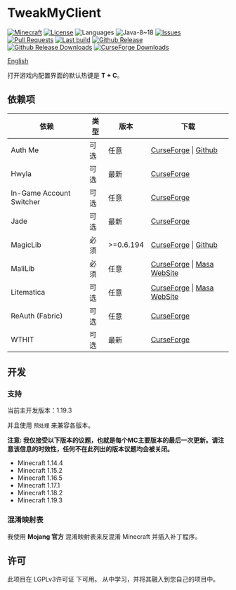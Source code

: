 # TweakMyClient

[![Minecraft](http://cf.way2muchnoise.eu/versions/Minecraft_478757_all.svg?badge_style=flat)](https://www.curseforge.com/minecraft/mc-mods/tweakmyclient/files)
[![License](https://img.shields.io/github/license/Hendrix-Shen/Tweak-My-Client?label=License&style=flat-square)](https://github.com/Hendrix-Shen/Tweak-My-Client/blob/master/LICENSE)
![Languages](https://img.shields.io/github/languages/top/Hendrix-Shen/Tweak-My-Client?style=flat-square)
![Java-8~18](https://img.shields.io/badge/Java-8%20%7C%209%20%7C%2010%20%7C%2011%20%7C%2012%20%7C%2013%20%7C%2014%20%7C%2015%20%7C%2016%20%7C%2017%20%7C%2018-orange?style=flat-square)
[![Issues](https://img.shields.io/github/issues/Hendrix-Shen/Tweak-My-Client?label=Issuess&style=flat-square)](https://github.com/Hendrix-Shen/Tweak-My-Client/issues)
[![Pull Requests](https://img.shields.io/github/issues-pr/Hendrix-Shen/Tweak-My-Client?label=Pull%20Requests&style=flat-square)](https://github.com/Hendrix-Shen/Tweak-My-Client/pulls)
[![Last build](https://img.shields.io/github/actions/workflow/status/Hendrix-Shen/Tweak-My-Client/CI.yml?label=Last%20build&style=flat-square&branch=dev)](https://github.com/Hendrix-Shen/Tweak-My-Client/actions/workflows/CI.yml)
[![Github Release](https://img.shields.io/github/v/release/Hendrix-Shen/Tweak-My-Client?label=Github%20Release&style=flat-square)](https://github.com/Hendrix-Shen/Tweak-My-Client/releases)
[![Github Release Downloads](https://img.shields.io/github/downloads/Hendrix-Shen/Tweak-My-Client/total?label=Github%20Release%20Downloads&style=flat-square)](https://github.com/Hendrix-Shen/Tweak-My-Client/releases)
[![CurseForge Downloads](http://cf.way2muchnoise.eu/478757.svg?badge_style=flat)](https://www.curseforge.com/minecraft/mc-mods/tweakmyclient)

[English](./README.md)

打开游戏内配置界面的默认热键是 **T + C**。

## 依赖项

| 依赖                       | 类型  | 版本         | 下载                                                                                                                                                 |
|--------------------------|-----|------------|----------------------------------------------------------------------------------------------------------------------------------------------------|
| Auth Me                  | 可选  | 任意         | [CurseForge](https://www.curseforge.com/minecraft/mc-mods/auth-me) &#124; [Github](https://github.com/axieum/authme)                               |
| Hwyla                    | 可选  | 最新         | [CurseForge](https://www.curseforge.com/minecraft/mc-mods/hwyla)                                                                                   |
| In-Game Account Switcher | 可选  | 任意         | [CurseForge](https://www.curseforge.com/minecraft/mc-mods/in-game-account-switcher)                                                                |
| Jade                     | 可选  | 最新         | [CurseForge](https://www.curseforge.com/minecraft/mc-mods/jade)                                                                                    |
| MagicLib                 | 必须  | \>=0.6.194 | [CurseForge](https://www.curseforge.com/minecraft/mc-mods/magiclib) &#124; [Github](https://github.com/Hendrix-Shen/MagicLib)                      |
| MaliLib                  | 必须  | 任意         | [CurseForge](https://www.curseforge.com/minecraft/mc-mods/malilib) &#124; [Masa WebSite](https://masa.dy.fi/mcmods/client_mods/?mod=malilib)       |
| Litematica               | 可选  | 任意         | [CurseForge](https://www.curseforge.com/minecraft/mc-mods/litematica) &#124; [Masa WebSite](https://masa.dy.fi/mcmods/client_mods/?mod=litematica) |
| ReAuth (Fabric)          | 可选  | 任意         | [CurseForge](https://www.curseforge.com/minecraft/mc-mods/reauth-fabric)                                                                           |
| WTHIT                    | 可选  | 最新         | [CurseForge](https://www.curseforge.com/minecraft/mc-mods/wthit)                                                                                   |

## 开发

### 支持

当前主开发版本：1.19.3

并且使用 `预处理` 来兼容各版本。

**注意: 我仅接受以下版本的议题，也就是每个MC主要版本的最后一次更新。请注意该信息的时效性，任何不在此列出的版本议题均会被关闭。**

- Minecraft 1.14.4
- Minecraft 1.15.2
- Minecraft 1.16.5
- Minecraft 1.17.1
- Minecraft 1.18.2
- Minecraft 1.19.3

### 混淆映射表

我使用 **Mojang 官方** 混淆映射表来反混淆 Minecraft 并插入补丁程序。

## 许可

此项目在 LGPLv3许可证 下可用。 从中学习，并将其融入到您自己的项目中。